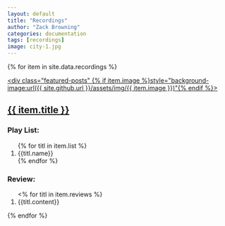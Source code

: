 ```yaml
---
layout: default
title: "Recordings"
author: "Zack Browning"
categories: documentation
tags: [recordings]
image: city-1.jpg
---
```


{% for item in site.data.recordings %}<article><a href="{{ item.url }}"><div class="featured-posts" {% if item.image %}style="background-image:url({{ site.github.url }}/assets/img/{{ item.image }})"{% endif %}><h2><span>{{ item.title }}</span></h2></div></a></article> <p><h3>Play List:</h3><ol>{% for titl in item.list %}<li>{{titl.name}}</li>{% endfor %}</ol></p><p><h3>Review:</h3><ol><% for titl in item.reviews %}<li>{{titl.content}}</li></ol></p>{% endfor %}
